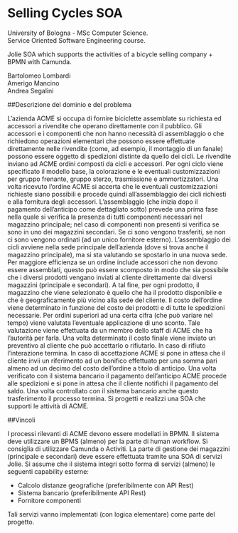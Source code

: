 # Selling Cycles SOA

University of Bologna - MSc Computer Science. <br>
Service Oriented Software Engineering course. <br>

Jolie SOA which supports the activities of a bicycle selling company + BPMN with Camunda.

Bartolomeo Lombardi  <br>
Amerigo Mancino <br>
Andrea Segalini <br>


##Descrizione del dominio e del problema

L’azienda ACME si occupa di fornire biciclette assemblate su richiesta ed accessori a rivendite che operano direttamente con il pubblico.
Gli accessori e i componenti che non hanno necessità di assemblaggio o che richiedono operazioni elementari che possono essere effettuate direttamente nelle rivendite (come, ad esempio, il montaggio di un fanale) possono essere oggetto di spedizioni distinte da quello dei cicli.
Le rivendite inviano ad ACME ordini composti da cicli e accessori. Per ogni ciclo viene specificato il modello base, la colorazione e le eventuali customizzazioni per gruppo frenante, gruppo sterzo, trasmissione e ammortizzatori.
Una volta ricevuto l’ordine ACME si accerta che le eventuali customizzazioni richieste siano possibili e procede quindi all’assemblaggio dei cicli richiesti e alla fornitura degli accessori.
L’assemblaggio (che inizia dopo il pagamento dell’anticipo come dettagliato sotto) prevede una prima fase nella quale si verifica la presenza di tutti componenti necessari nel magazzino principale; nel caso di componenti non presenti si verifica se sono in uno dei magazzini secondari. Se ci sono vengono trasferiti, se non ci sono vengono ordinati (ad un unico fornitore esterno).
L’assemblaggio dei cicli avviene nella sede principale dell’azienda (dove si trova anche il magazzino principale), ma si sta valutando se spostarlo in una nuova sede.
Per maggiore efficienza se un ordine include accessori che non devono essere assemblati, questo può essere scomposto in modo che sia possibile che i diversi prodotti vengano inviati al cliente direttamente dai diversi magazzini (principale e secondari). A tal fine, per ogni prodotto, il magazzino che viene selezionato è quello che ha il prodotto disponibile e che è geograficamente più vicino alla sede del cliente.
Il costo dell’ordine viene determinato in funzione del costo dei prodotti e di tutte le spedizioni necessarie. Per ordini superiori ad una certa cifra (che può variare nel tempo) viene valutata l’eventuale applicazione di uno sconto. Tale valutazione viene effettuata da un membro dello staff di ACME che ha l’autorità per farla.
Una volta determinato il costo finale viene inviato un preventivo al cliente che può accettarlo o rifiutarlo.
In caso di rifiuto l’interazione termina.
In caso di accettazione ACME si pone in attesa che il cliente invii un riferimento ad un bonifico effettuato per una somma pari almeno ad un decimo del costo dell’ordine a titolo di anticipo.
Una volta verificato con il sistema bancario il pagamento dell’anticipo ACME procede alle spedizioni e si pone in attesa che il cliente notifichi il pagamento del saldo. Una volta controllato con il sistema bancario anche questo trasferimento il processo termina.
Si progetti e realizzi una SOA che supporti le attività di ACME.

##Vincoli

I processi rilevanti di ACME devono essere modellati in BPMN.
Il sistema deve utilizzare un BPMS (almeno) per la parte di human workflow. Si consiglia di utilizzare Camunda o Activiti.
La parte di gestione dei magazzini (principale e secondari) deve essere effettuata tramite una SOA di servizi Jolie.
Si assume che il sistema integri sotto forma di servizi (almeno) le seguenti capability esterne:
* Calcolo distanze geografiche (preferibilmente con API Rest)
* Sistema bancario (preferibilmente API Rest)
* Fornitore componenti

Tali servizi vanno implementati (con logica elementare) come parte del progetto.
